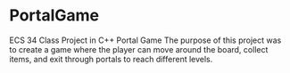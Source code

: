 # PortalGame
ECS 34 Class Project in C++ Portal Game
The purpose of this project was to create a game where the player can move around the board, collect items, and exit through portals to reach different levels. 
